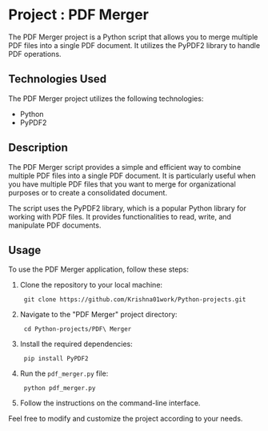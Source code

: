 # Project : PDF Merger

The PDF Merger project is a Python script that allows you to merge multiple PDF files into a single PDF document. It utilizes the PyPDF2 library to handle PDF operations.

## Technologies Used

The PDF Merger project utilizes the following technologies:

- Python
- PyPDF2

## Description

The PDF Merger script provides a simple and efficient way to combine multiple PDF files into a single PDF document. It is particularly useful when you have multiple PDF files that you want to merge for organizational purposes or to create a consolidated document.

The script uses the PyPDF2 library, which is a popular Python library for working with PDF files. It provides functionalities to read, write, and manipulate PDF documents.

## Usage

To use the PDF Merger application, follow these steps:

1. Clone the repository to your local machine:

        git clone https://github.com/Krishna01work/Python-projects.git

2. Navigate to the "PDF Merger" project directory:

        cd Python-projects/PDF\ Merger
3. Install the required dependencies:

        pip install PyPDF2
4. Run the `pdf_merger.py` file:
       
        python pdf_merger.py

5. Follow the instructions on the command-line interface.

Feel free to modify and customize the project according to your needs.
